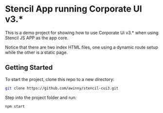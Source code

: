 # Stencil App running Corporate UI v3.*

This is a demo project for showing how to use Corporate Ui v3.* when using Stencil JS APP as the app core.

Notice that there are two index HTML files, one using a dynamic route setup while the other is a static page.

## Getting Started

To start the project, clone this repo to a new directory:

```bash
git clone https://github.com/awinny/stencil-cui3.git
```

Step into the project folder and run:

```bash
npm start
```
